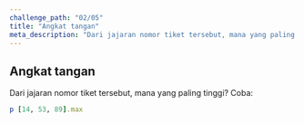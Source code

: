 ```yaml
---
challenge_path: "02/05"
title: "Angkat tangan"
meta_description: "Dari jajaran nomor tiket tersebut, mana yang paling tinggi?"
---
```


## Angkat tangan

Dari jajaran nomor tiket tersebut, mana yang paling tinggi? Coba:

```ruby
p [14, 53, 89].max
```